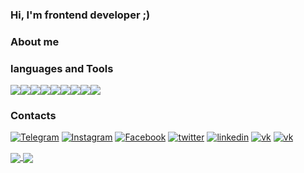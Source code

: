 ### Hi, I'm frontend developer ;)


### About me
### languages and Tools

<img src="https://img.shields.io/badge/HTML-141321?style=for-the-badge&logo=HTML5&logoColor="/><img src="https://img.shields.io/badge/CSS-141321?style=for-the-badge&logo=CSS3&logoColor=1E90FF"/><img src="https://img.shields.io/badge/sass-141321?style=for-the-badge&logo=sass&logoColor=#CC6699"/><img src="https://img.shields.io/badge/JavaScript-141321?style=for-the-badge&logo=JavaScript&logoColor=FFFF00"/><img src="https://img.shields.io/badge/react-141321?style=for-the-badge&logo=React&logoColor=00FFFF"/><img src="https://img.shields.io/badge/Typescript-141321?style=for-the-badge&logo=typescript&logoColor=#####3178C6"/><img src="https://img.shields.io/badge/webpack-141321?style=for-the-badge&logo=webpack&logoColor=##8DD6F9"/><img src="https://img.shields.io/badge/git-141321?style=for-the-badge&logo=git&logoColor=###F05032"/><img src="https://img.shields.io/badge/github-141321?style=for-the-badge&logo=github&logoColor=####181717"/> 



### Contacts

[![Telegram](https://img.shields.io/badge/-Telegram-141321?style=for-the-badge&logo=Telegram)](https://t.me/Mobil_08)
[![Instagram](https://img.shields.io/badge/-Instagram-141321?style=for-the-badge&logo=Instagram)](https://www.instagram.com/ushakov.08/)
[![Facebook](https://img.shields.io/badge/-Facebook-141321?style=for-the-badge&logo=Facebook)](https://www.facebook.com/profile.php?id=100004233817312)
[![twitter](https://img.shields.io/badge/-twitter-141321?style=for-the-badge&logo=twitter)](https://vk.com/ushakov_08)
[![linkedin](https://img.shields.io/badge/-linkedin-141321?style=for-the-badge&logo=linkedin)](https://www.linkedin.com/in/dmitry-ushakov-016438255/)
[![vk](https://img.shields.io/badge/-Вконтакте-141321?style=for-the-badge&logo=vk)](https://vk.com/ushakov_08)
[![vk](https://img.shields.io/badge/-HH-141321?style=for-the-badge&logo=headhunter)](https://vk.com/ushakov_08)

<a href="https://github.com/anuraghazra/convoychat">
  <img align = "center" src="https://github-readme-stats.vercel.app/api?username=UshakovDmitry&card_width=450&theme=radical" />
</a>
 <a href="https://github.com/anuraghazra/github-readme-stats">
  <img align = "center" src="https://github-readme-stats.vercel.app/api/top-langs/?username=UshakovDmitry&layout=compact&card_width=320&theme=radical" />
</a>